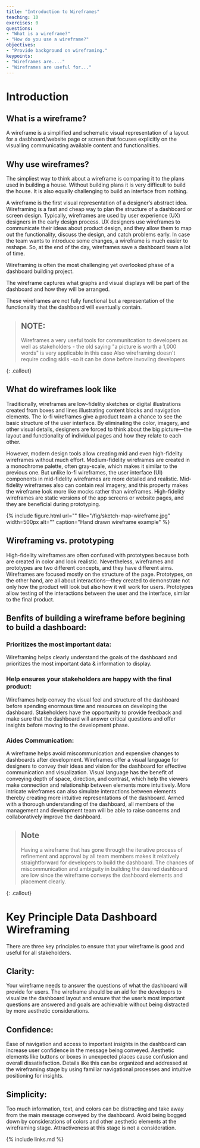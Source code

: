 ```yaml
---
title: "Introduction to Wireframes"
teaching: 10
exercises: 0
questions:
- "What is a wireframe?"
- "How do you use a wireframe?"
objectives:
- "Provide background on wireframing."
keypoints:
- "Wireframes are...."
- "Wireframes are useful for..." 
---
```



# Introduction

## What is a wireframe?

A wireframe is a simplified and schematic visual representation of a layout for a dasbhoard/website page or screen that focuses explicitly on the visualling communicating available content and functionalities.


## Why use wireframes?

The simpliest way to think about a wireframe is comparing it to the plans used in building a house. Without building plans it is very difficult to build the house. It is also equally challenging to build an interface from nothing. 

A wireframe is the first visual representation of a designer’s abstract idea. Wireframing is a fast and cheap way to plan the structure of a dashboard or screen design. Typically, wireframes are used by user experience (UX) designers in the early design process. UX designers use wireframes to communicate their ideas about product design, and they allow them to map out the functionality, discuss the design, and catch problems early. In case the team wants to introduce some changes, a wireframe is much easier to reshape. So, at the end of the day, wireframes save a dashboard team a lot of time.

Wireframing is often the most challenging yet overlooked phase of a dashboard building project. 

The wireframe captures what graphs and visual displays will be part of the dashboard and how they will be arranged. 

These wireframes are not fully functional but a representation of the functionality that the dashboard will eventually contain.

> ## NOTE:
>
> Wireframes a very useful tools for communitcation to developers as well as stakeholders - the old saying "a picture is worth a 1,000 words" is very applicable in this case
> Also wireframing doesn't require coding skils -so it can be done before invovling developers
> 
{: .callout}

## What do wireframes look like

Traditionally, wireframes are low-fidelity sketches or digital illustrations created from boxes and lines illustrating content blocks and navigation elements. The lo-fi wireframes give a product team a chance to see the basic structure of the user interface. By eliminating the color, imagery, and other visual details, designers are forced to think about the big picture—the layout and functionality of individual pages and how they relate to each other.

However, modern design tools allow creating mid and even high-fidelity wireframes without much effort. Medium-fidelity wireframes are created in a monochrome palette, often gray-scale, which makes it similar to the previous one. But unlike lo-fi wireframes, the user interface (UI) components in mid-fidelity wireframes are more detailed and realistic. Mid-fidelity wireframes also can contain real imagery, and this property makes the wireframe look more like mocks rather than wireframes. High-fidelity wireframes are static versions of the app screens or website pages, and they are beneficial during prototyping.

{% include figure.html url="" file="/fig/sketch-map-wireframe.jpg" width=500px alt="" caption="Hand drawn wireframe example" %}

## Wireframing vs. prototyping

High-fidelity wireframes are often confused with prototypes because both are created in color and look realistic. Nevertheless, wireframes and prototypes are two different concepts, and they have different aims. Wireframes are focused mostly on the structure of the page. Prototypes, on the other hand, are all about interactions—they created to demonstrate not only how the product will look but also how it will work for users. Prototypes allow testing of the interactions between the user and the interface, similar to the final product.

## Benfits of building a wireframe before begining to build a dashboard:

### Prioritizes the most important data: 

Wireframing helps clearly understand the goals of the dashboard and prioritizes the most important data & information to display.

### Help ensures your stakeholders are happy with the final product: 

Wireframes help convey the visual feel and structure of the dashboard before spending enormous time and resources on developing the dashboard. Stakeholders have the opportunity to provide feedback and make sure that the dashboard will answer critical questions and offer insights before moving to the development phase.

### Aides Communication: 

A wireframe helps avoid miscommunication and expensive changes to dashboards after development. Wireframes offer a visual language for designers to convey their ideas and vision for the dashboard for effective communication and visualization. Visual language has the benefit of conveying depth of space, direction, and contrast, which help the viewers make connection and relationship between elements more intuitively. More intricate wireframes can also simulate interactions between elements thereby creating more intuitive representations of the dashboard. Armed with a thorough understanding of the dashboard, all members of the management and development team will be able to raise concerns and collaboratively improve the dashboard.

> ## Note
>
>Having a wireframe that has gone through the iterative process of refinement and approval by all team members makes it relatively straightforward for developers to build the dashboard. 
>The chances of miscommunication and ambiguity in building the desired dashboard are low since the wireframe conveys the dashboard elements and placement clearly.
>
{: .callout}

# Key Principle Data Dashboard Wireframing

There are three key principles to ensure that your wireframe is good and useful for all stakeholders.

## Clarity: 

Your wireframe needs to answer the questions of what the dashboard will provide for users. The wireframe should be an aid for the developers to visualize the dashboard layout and ensure that the user’s most important questions are answered and goals are achievable without being distracted by more aesthetic considerations.

## Confidence: 

Ease of navigation and access to important insights in the dashboard can increase user confidence in the message being conveyed. Aesthetic elements like buttons or boxes in unexpected places cause confusion and overall dissatisfaction. Details like this can be organized and addressed at the wireframing stage by using familiar navigational processes and intuitive positioning for insights.

## Simplicity: 

Too much information, text, and colors can be distracting and take away from the main message conveyed by the dashboard. Avoid being bogged down by considerations of colors and other aesthetic elements at the wireframing stage. Attractiveness at this stage is not a consideration.


{% include links.md %}
